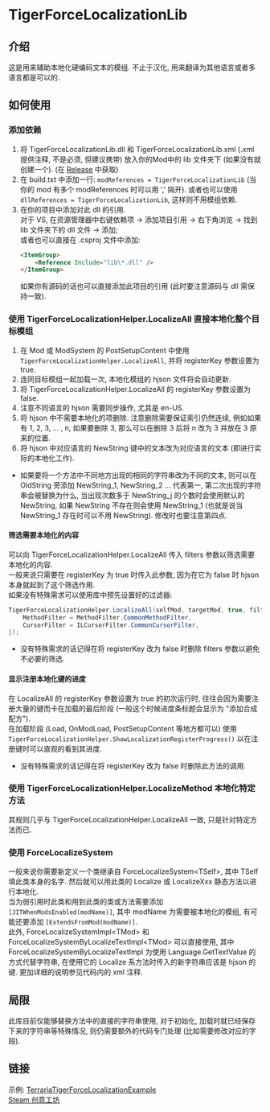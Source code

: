 # TigerForceLocalizationLib
 
## 介绍
 这是用来辅助本地化硬编码文本的模组.
 不止于汉化, 用来翻译为其他语言或者多语言都是可以的.

## 如何使用

### 添加依赖
1. 将 TigerForceLocalizationLib.dll 和 TigerForceLocalizationLib.xml (.xml 提供注释, 不是必须, 但建议携带) 放入你的Mod中的 lib 文件夹下 (如果没有就创建一个). (在 [Release](https://github.com/TigerChenzzz/TerrariaTigerForceLocalizationLib/releases) 中获取)
1. 在 build.txt 中添加一行: `modReferences = TigerForceLocalizationLib`  (当你的 mod 有多个 modReferences 时可以用 ',' 隔开).
    或者也可以使用 `dllReferences = TigerForceLocalizationLib`, 这样则不用模组依赖.
1. 在你的项目中添加对此 dll 的引用.<br/>
	对于 VS, 在资源管理器中右键依赖项 -> 添加项目引用 -> 右下角浏览 -> 找到 lib 文件夹下的 dll 文件 -> 添加;<br/>
	或者也可以直接在 .csproj 文件中添加:
	```HTML
	<ItemGroup>
		<Reference Include="lib\*.dll" />
	</ItemGroup>
	```
    如果你有源码的话也可以直接添加此项目的引用 (此时要注意源码与 dll 需保持一致).
### 使用 TigerForceLocalizationHelper.LocalizeAll 直接本地化整个目标模组
1. 在 Mod 或 ModSystem 的 PostSetupContent 中使用 `TigerForceLocalizationHelper.LocalizeAll`, 并将 registerKey 参数设置为 true.
1. 连同目标模组一起加载一次, 本地化模组的 hjson 文件将会自动更新.
1. 将 TigerForceLocalizationHelper.LocalizeAll 的 registerKey 参数设置为 false.
1. 注意不同语言的 hjson 需要同步操作, 尤其是 en-US.
1. 将 hjson 中不需要本地化的项删除. 注意删除需要保证索引仍然连续, 例如如果有 1, 2, 3, ... , n, 如果要删除 3, 那么可以在删除 3 后将 n 改为 3 并放在 3 原来的位置.
1. 将 hjson 中对应语言的 NewString 键中的文本改为对应语言的文本 (即进行实际的本地化工作).
- 如果要将一个方法中不同地方出现的相同的字符串改为不同的文本,
    则可以在 OldString 旁添加 NewString_1, NewString_2 ...
    代表第一, 第二次出现的字符串会被替换为什么,
    当出现次数多于 NewString_j 的个数时会使用默认的 NewString,
    如果 NewString 不存在则会使用 NewString_1 (也就是说当 NewString_1 存在时可以不用 NewString).
    修改时也要注意第四点.
#### 筛选需要本地化的内容
 可以向 TigerForceLocalizationHelper.LocalizeAll 传入 filters 参数以筛选需要本地化的内容.<br/>
 一般来说只需要在 registerKey 为 true 时传入此参数, 因为在它为 false 时 hjson 本身就起到了这个筛选作用.<br/>
 如果没有特殊需求可以使用库中预先设置好的过滤器:
```C#
TigerForceLocalizationHelper.LocalizeAll(selfMod, targetMod, true, filters: new() {
    MethodFilter = MethodFilter.CommonMethodFilter,
    CursorFilter = ILCursorFilter.CommonCursorFilter,
});
```
- 没有特殊需求的话记得在将 registerKey 改为 false 时删除 filters 参数以避免不必要的筛选.
#### 显示注册本地化键的进度
 在 LocalizeAll 的 registerKey 参数设置为 true 的初次运行时,
 往往会因为需要注册大量的键而卡在加载的最后阶段
 (一般这个时候进度条标题会显示为 "添加合成配方").<br/>
 在加载阶段 (Load, OnModLoad, PostSetupContent 等地方都可以) 使用 `TigerForceLocalizationHelper.ShowLocalizationRegisterProgress()`
 以在注册键时可以直观的看到其进度.

- 没有特殊需求的话记得在将 registerKey 改为 false 时删除此方法的调用.

### 使用 TigerForceLocalizationHelper.LocalizeMethod 本地化特定方法
其规则几乎与 TigerForceLocalizationHelper.LocalizeAll 一致, 只是针对特定方法而已.
### 使用 ForceLocalizeSystem
一般来说你需要新定义一个类继承自 ForceLocalizeSystem&lt;TSelf>,
其中 TSelf 填此类本身的名字.
然后就可以用此类的 Localize 或 LocalizeXxx 静态方法以进行本地化.<br/>
当为弱引用时此类和用到此类的类或方法需要添加 `[JITWhenModsEnabled(modName)]`,
其中 modName 为需要被本地化的模组, 有可能还要添加 `[ExtendsFromMod(modName)]`.<br/>
此外, ForceLocalizeSystemImpl&lt;TMod> 和 ForceLocalizeSystemByLocalizeTextImpl&lt;TMod>
可以直接使用, 其中 ForceLocalizeSystemByLocalizeTextImpl 为使用 Language.GetTextValue 的方式代替字符串,
在使用它的 Localize 系方法时传入的新字符串应该是 hjson 的键.
更加详细的说明参见代码内的 xml 注释.
## 局限
此库目前仅能够替换方法中的直接的字符串使用, 对于初始化, 加载时就已经保存下来的字符串等特殊情况,
则仍需要额外的代码专门处理 (比如需要修改对应的字段).
## 链接
示例: [TerrariaTigerForceLocalizationExample](https://github.com/TigerChenzzz/TerrariaTigerForceLocalizationExample)<br/>
[Steam 创意工坊](https://steamcommunity.com/sharedfiles/filedetails/?id=3358131784)
